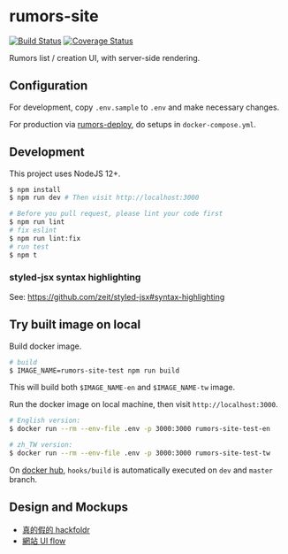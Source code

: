# rumors-site

[![Build Status](https://travis-ci.org/cofacts/rumors-site.svg?branch=master)](https://travis-ci.org/cofacts/rumors-site) [![Coverage Status](https://coveralls.io/repos/github/cofacts/rumors-site/badge.svg?branch=master)](https://coveralls.io/github/cofacts/rumors-site?branch=master)

Rumors list / creation UI, with server-side rendering.

## Configuration

For development, copy `.env.sample` to `.env` and make necessary changes.

For production via [rumors-deploy](http://github.com/cofacts/rumors-deploy), do setups in `docker-compose.yml`.

## Development

This project uses NodeJS 12+.

``` bash
$ npm install
$ npm run dev # Then visit http://localhost:3000

# Before you pull request, please lint your code first
$ npm run lint
# fix eslint
$ npm run lint:fix
# run test
$ npm t
```

### styled-jsx syntax highlighting

See: https://github.com/zeit/styled-jsx#syntax-highlighting

## Try built image on local

Build docker image.

``` bash
# build
$ IMAGE_NAME=rumors-site-test npm run build
```

This will build both `$IMAGE_NAME-en` and `$IMAGE_NAME-tw` image.

Run the docker image on local machine, then visit `http://localhost:3000`.

``` bash
# English version:
$ docker run --rm --env-file .env -p 3000:3000 rumors-site-test-en

# zh_TW version:
$ docker run --rm --env-file .env -p 3000:3000 rumors-site-test-tw
```

On [docker hub](https://hub.docker.com/r/cofacts/rumors-site), `hooks/build` is automatically executed on `dev` and `master` branch.

## Design and Mockups

* [真的假的 hackfoldr](http://beta.hackfoldr.org/rumors)
* [網站 UI flow](https://i.imgur.com/lxas2Ic.jpg)

